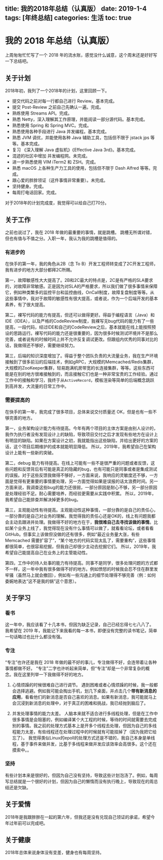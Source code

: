 title: 我的2018年总结（认真版）
date: 2019-1-4
tags: [年终总结]
categories: 生活
toc: true
---
# 我的 2018 年总结（认真版）

上周匆匆忙忙写了一个 2018 年的流水账，感觉没什么诚意，这个周末还是好好写一下总结吧。

## 关于计划

2018年初，我列了一个2018年的计划，这里回顾一下。
- 提交代码之前对每一行都自己进行 Review。基本完成。
- 提交 Post-Review 之前自己先确认一遍。完成。
- 熟练使用 Streams API。完成。
- 熟悉 Netty，深入理解其工作原理，并能阅读一部分源代码。基本完成。
- 熟悉使用 Spring 和 Spring MVC。完成。
- 熟悉使用各种手段进行 Java 并发编程。基本完成。
- 熟悉 JVM 调优，并能使用各种 Java 辅助工具，包括但不限于 jstack jps 等等。基本完成。
- 复习 《深入理解 Java 虚拟机》《Effective Java 3rd》。基本完成。
- 混迹的社区中增加 并发编程网。未完成。
- 进一步熟悉使用 VIM iTerm2 和 ZSH。完成。
- 熟悉 macOS 上各种生产力工具的使用，包括但不限于 Dash Alfred 等等。完成。
- 跟心爱的胖胖领证（这件事情非常重要）。未完成。
- 坚持健身。完成。
- 每周打电话回家。完成。

对于2018年的计划完成度，我觉得可以给自己打70分。

## 关于工作
之前也说过了，我在 2018 年做的最重要的事情，就是跳槽。
跳槽无所谓对错，但也有值与不值之分。入职一年，我认为我的跳槽是值得的。

### 有进步的
在快手的第一年，我的角色从2B（念 To B）开发工程师转变成了2C开发工程师，我有进步的地方大部分都拜2C所赐。

第一，故障敏感性大大提高了。2B和2C最大的特点是，2C是有严格的SLA要求的，对故障非常敏感。正是因为对SLA的严格要求，所以我们做了很多事情来保障它，例如种类繁多的监控平台和监控曲线，OnCall制度，故障复盘制度等等。从这些事情中，我对于故障的敏感性有很大提高，或者说，作为一个后端开发的基本素养，有了很大提高。

第二，裸写代码的能力有提高，但还可以做得更好。得益于编程语言（Java）和IDE（IDEA），以及严格的CodeReview制度，我裸写无bug代码的能力有了一些提高，一段代码，经过IDE和自己的CodeReview之后，基本就能在线上能按照预设的思路运行。裸写代码的能力还是很重要的，因为很多时候测试环境并不是那么完善，或者说有的时候时间上并不允许反复调试更改。但跟组内优秀的同事对比的话，我做得还不够好，需要继续努力。

第三，后端的知识深度增加了。得益于整个团队负责的大流量业务，我在生产环境接触到了很多前沿的后端技术，例如gRPC，大规模的Memcached/Redis集群，大规模的ZooKeeper集群，轻易跑满机房带宽的长连接集群，等等。这些东西可能是在别的地方很难接触到的，而且接触它们也是一种非常宝贵的工作经验。通过工作中的接触和学习，我终于从`ActiveRecord`，模板渲染等简单的后端概念跳跃到高并发，大流量的日常工作中。

### 需要提高的
在快手的第一年，我完成了很多项目，总体来说交付质量还 OK，但是也有一些不够完善的地方。

第一，业务架构设计能力有待提高。今年有两个项目的主体方案是由别人设计的，我作为执行者没有发现设计上的缺陷，导致项目交付之后才发现有些地方在设计上有明显的缺陷。如果在方案设计之初，我就能指出这些缺陷，并给出更好的方案的话，这个项目后期维护的成本就能明显降低。
所以，2019年，我希望自己在架构设计上能有一些新的突破。

第二，debug 能力有待提高。在线上可能有一些不是很严重的问题或者反馈，这些问题和反馈背后有可能是真正的隐藏的bug，也有可能只是同事或者是集成测试的误报。对于这些反馈我做得不够好，一方面来说，我响应的灵敏度还不够，一方面是觉得有更重要的事情要处理，另一方面觉得如果是误报的话太浪费时间。另一方面来说，我调查这些bug的能力还很弱，一部分原因是耐心不够，另一部分原因是处理经验不足。耐心需要培养，而经验更需要从实践中积累。
所以，2019年，我希望自己能排查并解决掉更多的bug。

第三，主观能动性有待提高。主观能动性这种事情，一部分靠的是自己的责任心，一部分靠的是自己对业务的理解。我觉得我的责任心还是OK的，线上有问题我都会主动去跟进并处理。我做得不好的地方在于，**我很难自己去寻找该做的事情**。比如某个业务上线了，我觉得现在没有什么事情可以做了，就看看论坛，或者看看 GitHub。但事实上该做但没做的还有很多，例如“最近业务量大涨，有些 Memcached 需要扩容了”，“某个地方的代码实现太乱了，需要重构”，这些事情都很简单，也很容易挖掘，但我自己却很少主动去挖掘它们。
所以，2019年，我希望自己能提高自己在业务上的主管能动性。

第四，工作中的待人处事的能力有待提高。同事不是同学，很多处理问题的方式都不一样，这一年中我有很多做得不好的地方。例如愤怒的时候我会忍不住在群里发牢骚（虽然马上就会撤回），例如有一些沟通上的细节处理得不够完善（例：如何委婉地表达“这不是我的锅”这个意思）。

## 关于学习

### 看书
这一年中，我应该看了十几本书，但因为缺乏记录，自己已经忘得七七八八了。
我希望在 2019 年，我能记下来我看的每一本书，即便没有完整的读书笔记，简单一句话略过也比什么都没有强。

### 专注
“专注”也许还是我在 2018 年做的最不好的事儿，专注做得不好，会连带着让各种事情都做不好。
“专注”二字也许听起来简单，但“专注”却是一个非常复杂的概念。我在这里列举一下我做得不好的地方。

1. 心情烦躁的时候很难自己进行调节。
遇到困难或者心情烦躁的时候，我一般都会选择逃避。例如我可能会掏出手机，划几下桌面，并点击几个**带有新消息的应用**，看看他们的新消息是否自己喜欢的消息。如果有新消息，我可能就马上会沉浸到新消息的处理中，对于真正的困难和挑战，我已经抛到脑后了。

2. 并发处理事情的能力太差。
人脑本来就不适合进行多线程处理，但是在工作中很多事情是会阻塞的，例如编译某个大工程的时候，等待的时间就需要去完成别的事情。我之前的处理方式基本上是开多个线程去处理，但因为自己的多线程能力太差，有些线程还在处理过程中的时候就有可能挂掉了（因为我把它给忘了）。
我觉得类似Linux的epoll的处理方式还是不错的，我自己本身是单线程，基于事件来做并发，比基于多线程来做并发应该效率会高很多。这个还在摸索中。。

### 坚持

有些计划本来是很好的，但因为自己没有坚持，导致这些计划泡汤了。例如，每周写总结就是一个很好的计划，但因为自己的懒惰而没有执行晚上，导致现在的周总结还是欠缺。

## 关于爱情

2018年是我跟胖胖在一起的第六年，但我还是没有兑现自己领证的承诺，希望今年过年前可以完成吧。

## 关于健康

2018年总体来说身体没有变差，健身也有每周坚持。
